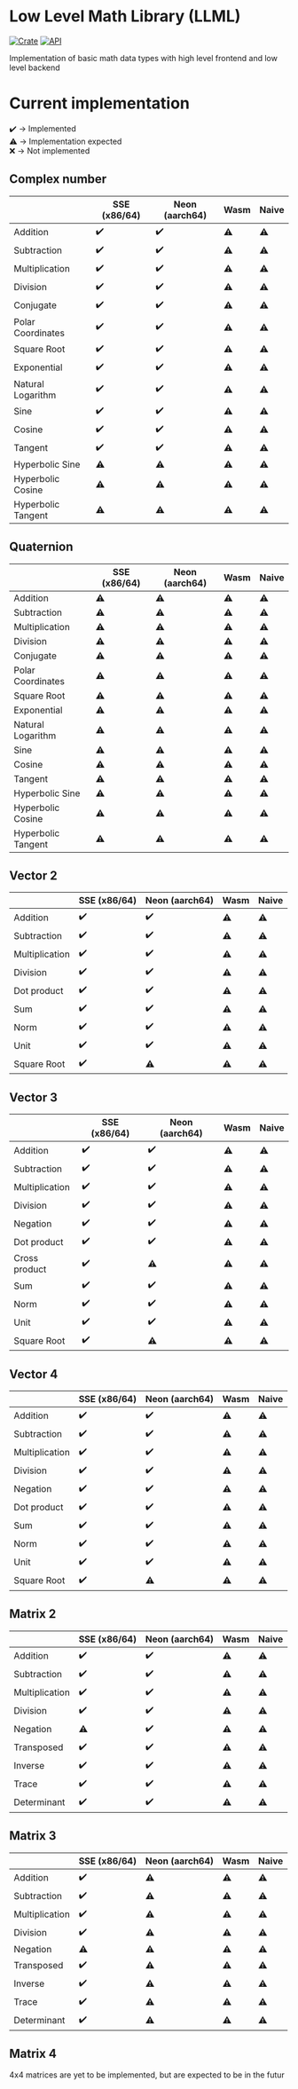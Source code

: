# Low Level Math Library (LLML)
[![Crate](https://img.shields.io/crates/v/llml.svg)](https://crates.io/crates/llml)
[![API](https://docs.rs/llml/badge.svg)](https://docs.rs/llml)

Implementation of basic math data types with high level frontend and low level backend

# Current implementation
✔️ -> Implemented\
⚠️ -> Implementation expected\
❌ -> Not implemented

## Complex number
|                    | SSE (x86/64) | Neon (aarch64) | Wasm | Naive |
| ----------------   | ------------ | -------------- | ---- | ----- |
| Addition           | ✔️           | ✔️            | ⚠️   | ⚠️   |
| Subtraction        | ✔️           | ✔️            | ⚠️   | ⚠️   |
| Multiplication     | ✔️           | ✔️            | ⚠️   | ⚠️   |
| Division           | ✔️           | ✔️            | ⚠️   | ⚠️   |
| Conjugate          | ✔️           | ✔️            | ⚠️   | ⚠️   |
| Polar Coordinates  | ✔️           | ✔️            | ⚠️   | ⚠️   |
| Square Root        | ✔️           | ✔️            | ⚠️   | ⚠️   |
| Exponential        | ✔️           | ✔️            | ⚠️   | ⚠️   |
| Natural Logarithm  | ✔️           | ✔️            | ⚠️   | ⚠️   |
| Sine               | ✔️           | ✔️            | ⚠️   | ⚠️   |
| Cosine             | ✔️           | ✔️            | ⚠️   | ⚠️   |
| Tangent            | ✔️           | ✔️            | ⚠️   | ⚠️   |
| Hyperbolic Sine    | ⚠️           | ⚠️            | ⚠️   | ⚠️   |
| Hyperbolic Cosine  | ⚠️           | ⚠️            | ⚠️   | ⚠️   |
| Hyperbolic Tangent | ⚠️           | ⚠️            | ⚠️   | ⚠️   |

## Quaternion
|                    | SSE (x86/64) | Neon (aarch64) | Wasm | Naive |
| ----------------   | ------------ | -------------- | ---- | ----- |
| Addition           | ⚠️           | ⚠️            | ⚠️   | ⚠️   |
| Subtraction        | ⚠️           | ⚠️            | ⚠️   | ⚠️   |
| Multiplication     | ⚠️           | ⚠️            | ⚠️   | ⚠️   |
| Division           | ⚠️           | ⚠️            | ⚠️   | ⚠️   |
| Conjugate          | ⚠️           | ⚠️            | ⚠️   | ⚠️   |
| Polar Coordinates  | ⚠️           | ⚠️            | ⚠️   | ⚠️   |
| Square Root        | ⚠️           | ⚠️            | ⚠️   | ⚠️   |
| Exponential        | ⚠️           | ⚠️            | ⚠️   | ⚠️   |
| Natural Logarithm  | ⚠️           | ⚠️            | ⚠️   | ⚠️   |
| Sine               | ⚠️           | ⚠️            | ⚠️   | ⚠️   |
| Cosine             | ⚠️           | ⚠️            | ⚠️   | ⚠️   |
| Tangent            | ⚠️           | ⚠️            | ⚠️   | ⚠️   |
| Hyperbolic Sine    | ⚠️           | ⚠️            | ⚠️   | ⚠️   |
| Hyperbolic Cosine  | ⚠️           | ⚠️            | ⚠️   | ⚠️   |
| Hyperbolic Tangent | ⚠️           | ⚠️            | ⚠️   | ⚠️   |

## Vector 2
|                  | SSE (x86/64) | Neon (aarch64) | Wasm | Naive |
| ---------------- | ------------ | -------------- | ---- | ----- |
| Addition         | ✔️           | ✔️            | ⚠️   | ⚠️   |
| Subtraction      | ✔️           | ✔️            | ⚠️   | ⚠️   |
| Multiplication   | ✔️           | ✔️            | ⚠️   | ⚠️   |
| Division         | ✔️           | ✔️            | ⚠️   | ⚠️   |
| Dot product      | ✔️           | ✔️            | ⚠️   | ⚠️   |
| Sum              | ✔️           | ✔️            | ⚠️   | ⚠️   |
| Norm             | ✔️           | ✔️            | ⚠️   | ⚠️   |
| Unit             | ✔️           | ✔️            | ⚠️   | ⚠️   |
| Square Root      | ✔️           | ⚠️            | ⚠️   | ⚠️   |

## Vector 3
|                    | SSE (x86/64) | Neon (aarch64) | Wasm | Naive |
| ------------------ | ------------ | -------------- | ---- | ----- |
| Addition           | ✔️           | ✔️            | ⚠️   | ⚠️   |
| Subtraction        | ✔️           | ✔️            | ⚠️   | ⚠️   |
| Multiplication     | ✔️           | ✔️            | ⚠️   | ⚠️   |
| Division           | ✔️           | ✔️            | ⚠️   | ⚠️   |
| Negation           | ✔️           | ✔️            | ⚠️   | ⚠️   |
| Dot product        | ✔️           | ✔️            | ⚠️   | ⚠️   |
| Cross product      | ✔️           | ⚠️            | ⚠️   | ⚠️   |
| Sum                | ✔️           | ✔️            | ⚠️   | ⚠️   |
| Norm               | ✔️           | ✔️            | ⚠️   | ⚠️   |
| Unit               | ✔️           | ✔️            | ⚠️   | ⚠️   |
| Square Root      | ✔️           | ⚠️            | ⚠️   | ⚠️   |

## Vector 4
|                  | SSE (x86/64) | Neon (aarch64) | Wasm | Naive |
| ---------------- | ------------ | -------------- | ---- | ----- |
| Addition         | ✔️           | ✔️            | ⚠️   | ⚠️   |
| Subtraction      | ✔️           | ✔️            | ⚠️   | ⚠️   |
| Multiplication   | ✔️           | ✔️            | ⚠️   | ⚠️   |
| Division         | ✔️           | ✔️            | ⚠️   | ⚠️   |
| Negation         | ✔️           | ✔️            | ⚠️   | ⚠️   |
| Dot product      | ✔️           | ✔️            | ⚠️   | ⚠️   |
| Sum              | ✔️           | ✔️            | ⚠️   | ⚠️   |
| Norm             | ✔️           | ✔️            | ⚠️   | ⚠️   |
| Unit             | ✔️           | ✔️            | ⚠️   | ⚠️   |
| Square Root      | ✔️           | ⚠️            | ⚠️   | ⚠️   |

## Matrix 2
|                  | SSE (x86/64) | Neon (aarch64) | Wasm | Naive |
| ---------------- | ------------ | -------------- | ---- | ----- |
| Addition         | ✔️           | ✔️            | ⚠️   | ⚠️   |
| Subtraction      | ✔️           | ✔️            | ⚠️   | ⚠️   |
| Multiplication   | ✔️           | ✔️            | ⚠️   | ⚠️   |
| Division         | ✔️           | ✔️            | ⚠️   | ⚠️   |
| Negation         | ⚠️           | ✔️            | ⚠️   | ⚠️   |
| Transposed       | ✔️           | ✔️            | ⚠️   | ⚠️   |
| Inverse          | ✔️           | ✔️            | ⚠️   | ⚠️   |
| Trace            | ✔️           | ✔️            | ⚠️   | ⚠️   |
| Determinant      | ✔️           | ✔️            | ⚠️   | ⚠️   |

## Matrix 3
|                  | SSE (x86/64) | Neon (aarch64) | Wasm | Naive |
| ---------------- | ------------ | -------------- | ---- | ----- |
| Addition         | ✔️           | ⚠️            | ⚠️   | ⚠️   |
| Subtraction      | ✔️           | ⚠️            | ⚠️   | ⚠️   |
| Multiplication   | ✔️           | ⚠️            | ⚠️   | ⚠️   |
| Division         | ✔️           | ⚠️            | ⚠️   | ⚠️   |
| Negation         | ⚠️           | ⚠️            | ⚠️   | ⚠️   |
| Transposed       | ✔️           | ⚠️            | ⚠️   | ⚠️   |
| Inverse          | ✔️           | ⚠️            | ⚠️   | ⚠️   |
| Trace            | ✔️           | ⚠️            | ⚠️   | ⚠️   |
| Determinant      | ✔️           | ⚠️            | ⚠️   | ⚠️   |

## Matrix 4
4x4 matrices are yet to be implemented, but are expected to be in the futur